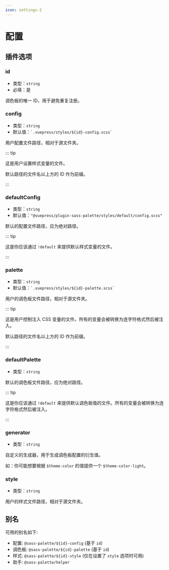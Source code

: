 ```yaml
---
icon: settings-2
---
```


# 配置

## 插件选项

### id

- 类型：`string`
- 必填：是

调色板的唯一 ID，用于避免重复注册。

### config

- 类型：`string`
- 默认值：`` `.vuepress/styles/${id}-config.scss` ``

用户配置文件路径，相对于源文件夹。

::: tip

这是用户设置样式变量的文件。

默认路径的文件名以上方的 ID 作为前缀。

:::

### defaultConfig

- 类型：`string`
- 默认值：`"@vuepress/plugin-sass-palette/styles/default/config.scss"`

默认的配置文件路径，应为绝对路径。

::: tip

这是你应该通过 `!default` 来提供默认样式变量的文件。

:::

### palette

- 类型：`string`
- 默认值：`` `.vuepress/styles/${id}-palette.scss` ``

用户的调色板文件路径，相对于源文件夹。

::: tip

这是用户控制注入 CSS 变量的文件。所有的变量会被转换为连字符格式然后被注入。

默认路径的文件名以上方的 ID 作为前缀。

:::

### defaultPalette

- 类型：`string`

默认的调色板文件路径，应为绝对路径。

::: tip

这是你应该通过 `!default` 来提供默认调色板值的文件。所有的变量会被转换为连字符格式然后被注入。

:::

### generator

- 类型：`string`

自定义的生成器，用于生成调色板配置的衍生值。

如：你可能想要根据 `$theme-color` 的值提供一个 `$theme-color-light`。

### style

- 类型：`string`

用户的样式文件路径，相对于源文件夹。

## 别名

可用的别名如下:

- 配置: `@sass-palette/${id}-config` (基于 `id`)
- 调色板: `@sass-palette/${id}-palette` (基于 `id`)
- 样式: `@sass-palette/${id}-style` (仅在设置了 `style` 选项时可用)
- 助手: `@sass-palette/helper`
